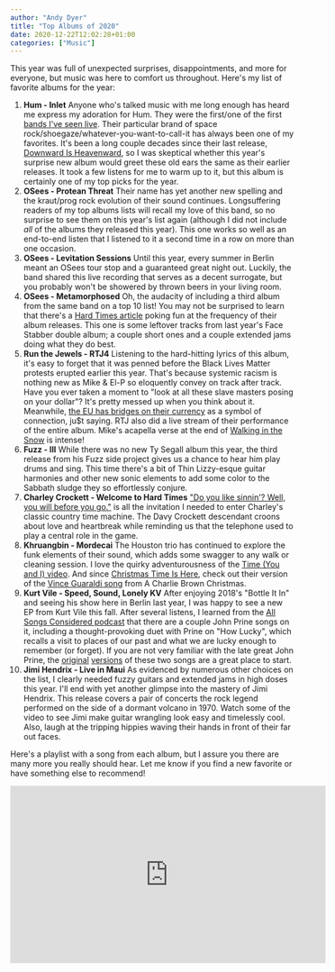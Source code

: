 ```yaml
---
author: "Andy Dyer" 
title: "Top Albums of 2020"
date: 2020-12-22T12:02:28+01:00
categories: ["Music"]
---
```


This year was full of unexpected surprises, disappointments, and more for everyone, but music was here to comfort us throughout. Here's my list of favorite albums for the year:

1. **Hum - Inlet** Anyone who's talked music with me long enough has heard me express my adoration for Hum. They were the first/one of the first [bands I've seen live](https://andydyer.org/blog/2009/04/19/bands-ive-seen-live/). Their particular brand of space rock/shoegaze/whatever-you-want-to-call-it has always been one of my favorites. It's been a long couple decades since their last release, [Downward Is Heavenward](https://www.youtube.com/watch?v=o4VY15Q2_NU), so I was skeptical whether this year's surprise new album would greet these old ears the same as their earlier releases. It took a few listens for me to warm up to it, but this album is certainly one of my top picks for the year.
1. **OSees - Protean Threat** Their name has yet another new spelling and the kraut/prog rock evolution of their sound continues. Longsuffering readers of my top albums lists will recall my love of this band, so no surprise to see them on this year's list again (although I did not include *all* of the albums they released this year). This one works so well as an end-to-end listen that I listened to it a second time in a row on more than one occasion.
1. **OSees - Levitation Sessions** Until this year, every summer in Berlin meant an OSees tour stop and a guaranteed great night out. Luckily, the band shared this live recording that serves as a decent surrogate, but you probably won't be showered by thrown beers in your living room.
1. **OSees - Metamorphosed** Oh, the audacity of including a third album from the same band on a top 10 list! You may not be surprised to learn that there's a [Hard Times article](https://thehardtimes.net/music/even-newer-thee-oh-sees-album-somehow-released-new-thee-oh-sees-album/) poking fun at the frequency of their album releases. This one is some leftover tracks from last year's Face Stabber double album; a couple short ones and a couple extended jams doing what they do best.
1. **Run the Jewels - RTJ4** Listening to the hard-hitting lyrics of this album, it's easy to forget that it was penned before the Black Lives Matter protests erupted earlier this year. That's because systemic racism is nothing new as Mike & El-P so eloquently convey on track after track. Have you ever taken a moment to "look at all these slave masters posing on your dollar"? It's pretty messed up when you think about it. Meanwhile, [the EU has bridges on their currency](https://99percentinvisible.org/article/fact-follows-fiction-real-bridges-based-euro-banknote-artwork/) as a symbol of connection, ju$t saying. RTJ also did a live stream of their performance of the entire album. Mike's acapella verse at the end of [Walking in the Snow](https://www.youtube.com/watch?v=FUvoQrcsETg) is intense!
1. **Fuzz - III** While there was no new Ty Segall album this year, the third release from his Fuzz side project gives us a chance to hear him play drums and sing. This time there's a bit of Thin Lizzy-esque guitar harmonies and other new sonic elements to add some color to the Sabbath sludge they so effortlessly conjure.
1. **Charley Crockett - Welcome to Hard Times** ["Do you like sinnin'? Well, you will before you go."](https://youtu.be/zvie5df0SP8?t=65) is all the invitation I needed to enter Charley's classic country time machine. The Davy Crockett descendant croons about love and heartbreak while reminding us that the telephone used to play a central role in the game.
1. **Khruangbin - Mordecai** The Houston trio has continued to explore the funk elements of their sound, which adds some swagger to any walk or cleaning session. I love the quirky adventurousness of the [Time (You and I) video](https://www.youtube.com/watch?v=oc50wHexbwg). And since [Christmas Time Is Here](https://www.youtube.com/watch?v=W9YNkE_JOhA), check out their version of the [Vince Guaraldi song](https://www.youtube.com/watch?v=4PzetPqepXA) from A Charlie Brown Christmas.
1. **Kurt Vile - Speed, Sound, Lonely KV** After enjoying 2018's "Bottle It In" and seeing his show here in Berlin last year, I was happy to see a new EP from Kurt Vile this fall. After several listens, I learned from the [All Songs Considered podcast](https://www.npr.org/sections/allsongs/163479981/our-show) that there are a couple John Prine songs on it, including a thought-provoking duet with Prine on "How Lucky", which recalls a visit to places of our past and what we are lucky enough to remember (or forget). If you are not very familiar with the late great John Prine, the [original](https://www.youtube.com/watch?v=DZXgZGrVlL4) [versions](https://www.youtube.com/watch?v=kHTmXFfhjz8) of these two songs are a great place to start.
1. **Jimi Hendrix - Live in Maui** As evidenced by numerous other choices on the list, I clearly needed fuzzy guitars and extended jams in high doses this year. I'll end with yet another glimpse into the mastery of Jimi Hendrix. This release covers a pair of concerts the rock legend performed on the side of a dormant volcano in 1970. Watch some of the video to see Jimi make guitar wrangling look easy and timelessly cool. Also, laugh at the tripping hippies waving their hands in front of their far out faces.

Here's a playlist with a song from each album, but I assure you there are many more you really should hear. Let me know if you find a new favorite or have something else to recommend!

<iframe width="560" height="315" src="https://www.youtube.com/embed/videoseries?list=PLiOTTgupZ1CAY-OIgbIAwNOmIeNERdyKr" frameborder="0" allow="accelerometer; autoplay; encrypted-media; gyroscope; picture-in-picture" allowfullscreen></iframe>
